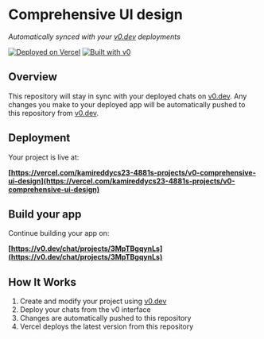 # Comprehensive UI design

*Automatically synced with your [v0.dev](https://v0.dev) deployments*

[![Deployed on Vercel](https://img.shields.io/badge/Deployed%20on-Vercel-black?style=for-the-badge&logo=vercel)](https://vercel.com/kamireddycs23-4881s-projects/v0-comprehensive-ui-design)
[![Built with v0](https://img.shields.io/badge/Built%20with-v0.dev-black?style=for-the-badge)](https://v0.dev/chat/projects/3MpTBgqynLs)

## Overview

This repository will stay in sync with your deployed chats on [v0.dev](https://v0.dev).
Any changes you make to your deployed app will be automatically pushed to this repository from [v0.dev](https://v0.dev).

## Deployment

Your project is live at:

**[https://vercel.com/kamireddycs23-4881s-projects/v0-comprehensive-ui-design](https://vercel.com/kamireddycs23-4881s-projects/v0-comprehensive-ui-design)**

## Build your app

Continue building your app on:

**[https://v0.dev/chat/projects/3MpTBgqynLs](https://v0.dev/chat/projects/3MpTBgqynLs)**

## How It Works

1. Create and modify your project using [v0.dev](https://v0.dev)
2. Deploy your chats from the v0 interface
3. Changes are automatically pushed to this repository
4. Vercel deploys the latest version from this repository
